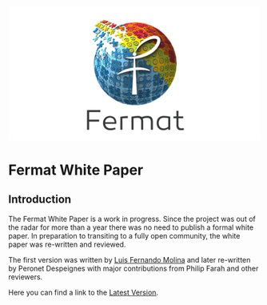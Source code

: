 ![alt text](https://github.com/Fermat-ORG/media-kit/blob/master/MediaKit/Fermat%20Branding/Fermat%20Logotype/Fermat_Logo_3D.png "Fermat Logo")


# Fermat White Paper

## Introduction

The Fermat White Paper is a work in progress. Since the project was out of the radar for more than a year there was no need to publish a formal white paper. In preparation to transiting to a fully open community, the white paper was re-written and reviewed. 

The first version was written by [Luis Fernando Molina](https://github.com/Luis-Fernando-Molina) and later re-written by Peronet Despeignes with major contributions from Philip Farah and other reviewers.

Here you can find a link to the [Latest Version](https://drive.google.com/file/d/0Bzq6JfsbkKrAUFAwWUNyNS12ekU/view?ts=56f6c013).



